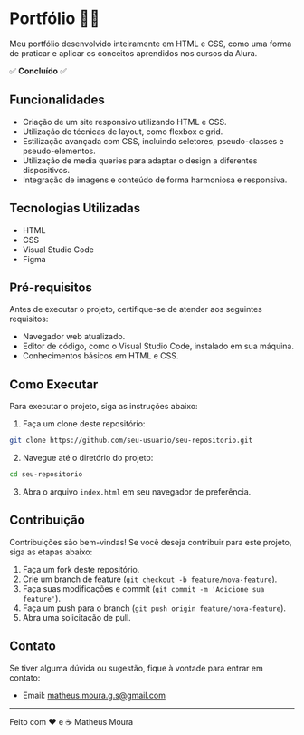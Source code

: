 # Portfólio 🌟💼

Meu portfólio desenvolvido inteiramente em HTML e CSS, como uma forma de praticar e aplicar os conceitos aprendidos nos cursos da Alura.

✅ **Concluído** ✅

## Funcionalidades

- Criação de um site responsivo utilizando HTML e CSS.
- Utilização de técnicas de layout, como flexbox e grid.
- Estilização avançada com CSS, incluindo seletores, pseudo-classes e pseudo-elementos.
- Utilização de media queries para adaptar o design a diferentes dispositivos.
- Integração de imagens e conteúdo de forma harmoniosa e responsiva.

## Tecnologias Utilizadas

- HTML
- CSS
- Visual Studio Code
- Figma

## Pré-requisitos

Antes de executar o projeto, certifique-se de atender aos seguintes requisitos:

- Navegador web atualizado.
- Editor de código, como o Visual Studio Code, instalado em sua máquina.
- Conhecimentos básicos em HTML e CSS.

## Como Executar

Para executar o projeto, siga as instruções abaixo:

1. Faça um clone deste repositório:

```bash
git clone https://github.com/seu-usuario/seu-repositorio.git
```

2. Navegue até o diretório do projeto:

```bash
cd seu-repositorio
```

3. Abra o arquivo `index.html` em seu navegador de preferência.

## Contribuição

Contribuições são bem-vindas! Se você deseja contribuir para este projeto, siga as etapas abaixo:

1. Faça um fork deste repositório.
2. Crie um branch de feature (`git checkout -b feature/nova-feature`).
3. Faça suas modificações e commit (`git commit -m 'Adicione sua feature'`).
4. Faça um push para o branch (`git push origin feature/nova-feature`).
5. Abra uma solicitação de pull.

## Contato

Se tiver alguma dúvida ou sugestão, fique à vontade para entrar em contato:

- Email: matheus.moura.g.s@gmail.com

---

Feito com ❤️ e ☕️ Matheus Moura
